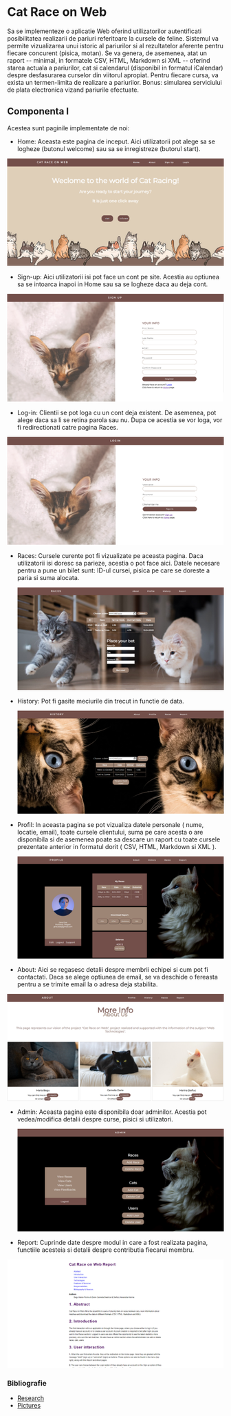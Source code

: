 # Cat Race on Web 

Sa se implementeze o aplicatie Web oferind utilizatorilor autentificati posibilitatea realizarii de pariuri referitoare la cursele de feline. Sistemul va permite vizualizarea unui istoric al pariurilor si al rezultatelor aferente pentru fiecare concurent (pisica, motan). Se va genera, de asemenea, atat un raport -- minimal, in formatele CSV, HTML, Markdown si XML -- oferind starea actuala a pariurilor, cat si calendarul (disponibil in formatul iCalendar) despre desfasurarea curselor din viitorul apropiat. Pentru fiecare cursa, va exista un termen-limita de realizare a pariurilor. Bonus: simularea serviciului de plata electronica vizand pariurile efectuate.

## Componenta I

Acestea sunt paginile implementate de noi:

- Home: Aceasta este pagina de inceput. Aici utilizatorii pot alege sa se logheze (butonul welcome) sau sa se inregistreze (butorul start).  

![plot](Screenshots/home.png)

- Sign-up: Aici utilizatorii isi pot face un cont pe site. Acestia au optiunea sa se intoarca inapoi in Home sau sa se logheze daca au deja cont.

![plot](Screenshots/signup.png)

-  Log-in: Clientii se pot loga cu un cont deja existent. De asemenea, pot alege daca sa li se retina parola sau nu. Dupa ce acestia se vor loga, vor fi redirectionati catre pagina Races.

![plot](Screenshots/login.png)

- Races: Cursele curente pot fi vizualizate pe aceasta pagina. Daca utilizatorii isi doresc sa parieze, acestia o pot face aici. Datele necesare pentru a pune un bilet sunt: ID-ul cursei, pisica pe care se doreste a paria si suma alocata.

  ![plot](Screenshots/races.png)

- History: Pot fi gasite meciurile din trecut in functie de data.

  ![plot](Screenshots/history.png)


- Profil: In aceasta pagina se pot vizualiza datele personale ( nume, locatie, email), toate cursele clientului, suma pe care acesta o are disponibila si de asemenea poate sa descare un raport cu toate cursele prezentate anterior in formatul dorit (  CSV, HTML, Markdown si XML ).

  ![plot](Screenshots/profil.png)

- About: Aici se regasesc detalii despre membrii echipei si cum pot fi contactati. Daca se alege optiunea de email, se va deschide o fereasta pentru a se trimite email la o adresa deja stabilita.

 ![plot](Screenshots/about.png)

- Admin: Aceasta pagina este disponibila doar adminilor. Acestia pot vedea/modifica detalii despre curse, pisici si utilizatori.

  ![plot](Screenshots/admin.png)

- Report: Cuprinde date despre modul in care a fost realizata pagina, functiile acesteia si detalii despre contributia fiecarui membru.

 ![plot](Screenshots/raport.png)

 ### Bibliografie 
  - [Research](https://www.w3schools.com)
  - [Pictures](https://unsplash.com)

